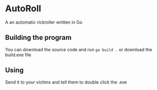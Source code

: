 # AutoRoll
A an automatic rickroller written in Go

## Building the program
You can download the source code and run ```go build .``` or download the build.exe file

## Using 
Send it to your victims and tell them to double click the .exe
